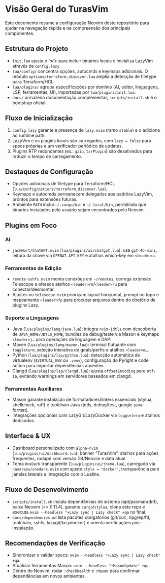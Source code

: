 # Visão Geral do TurasVim

Este documento resume a configuração Neovim deste repositório para ajudar na navegação rápida e na compreensão dos principais componentes.

## Estrutura do Projeto
- `init.lua` ajusta o `PATH` para incluir binários locais e inicializa LazyVim através de `config.lazy`.
- `lua/config/` concentra opções, autocmds e keymaps adicionais. O módulo `options/terraform_discover.lua` amplia a detecção de filetype para Terraform/HCL.
- `lua/plugins/` agrupa especificações por domínio (AI, editor, linguagens, LSP, ferramentas, UI), importadas por `lua/plugins/init.lua`.
- `docs/` armazena documentação complementar; `scripts/install.sh` é o bootstrap oficial.

## Fluxo de Inicialização
1. `config.lazy` garante a presença de `lazy.nvim` (ramo `stable`) e o adiciona ao runtime path.
2. LazyVim e os plugins locais são carregados, com `lazy = false` para specs próprias e um verificador periódico de updates.
3. Plugins RTP redundantes (ex.: `gzip`, `tarPlugin`) são desativados para reduzir o tempo de carregamento.

## Destaques de Configuração
- Opções adicionais de filetype para Terraform/HCL (`lua/config/options/terraform_discover.lua`).
- Keymaps e autocmds permanecem delegados aos padrões LazyVim, prontos para extensões futuras.
- Ambiente `PATH` inclui `~/.cargo/bin` e `~/.local/bin`, permitindo que binaries instalados pelo usuário sejam encontrados pelo Neovim.

## Plugins em Foco
### AI
- `jackMort/ChatGPT.nvim` (`lua/plugins/ai/chatgpt.lua`): usa `gpt-4o-mini`, leitura da chave via `OPENAI_API_KEY` e atalhos which-key em `<leader>a`.

### Ferramentas de Edição
- `remote-sshfs.nvim` monta conexões em `~/remotes`, carrega extensão Telescope e oferece atalhos `<leader>rm`/`<leader>ru` para conectar/desmontar.
- Ajustes no `telescope.nvim` priorizam layout horizontal, prompt no topo e mapeamento `<leader>fp` para procurar arquivos dentro do diretório de plugins Lazy.

### Suporte a Linguagens
- Java (`lua/plugins/lang/java.lua`): integra `nvim-jdtls` com descoberta de `JAVA_HOME/JDTLS_HOME`, bundles de debug/teste via Mason e keymaps `<leader>j…` para operações de linguagem e DAP.
- Maven (`lua/plugins/lang/maven.lua`): terminal flutuante com `toggleterm`, seleção interativa de goals/perfis e atalhos `<leader>m…`.
- Python (`lua/plugins/lsp/python.lua`): detecção automática de virtualenv (`$VIRTUAL_ENV` ou `.venv`), configuração do Pyright e code action para importar dependências ausentes.
- Clangd (`lua/plugins/lsp/clangd.lua`): ajusta `offsetEncoding` para `utf-16`, evitando warnings em servidores baseados em clangd.

### Ferramentas Auxiliares
- Mason garante instalação de formatadores/linters essenciais (stylua, shellcheck, ruff) e toolchain Java (jdtls, debug/test, google-java-format).
- Integrações opcionais com LazyGit/LazyDocker via `toggleterm` e atalhos dedicados.

## Interface & UX
- Dashboard personalizado com `alpha-nvim` (`lua/plugins/ui/dashboard.lua`): banner “TurasVim”, atalhos para ações frequentes, rodapé com versão Git/Neovim e data atual.
- Tema `OneDark` transparente (`lua/plugins/ui/theme.lua`), carregado via `navarasu/onedark.nvim` com ajuste `style = "darker"`, transparência para janelas laterais e integração com o Lualine.

## Fluxo de Desenvolvimento
- `scripts/install.sh` instala dependências de sistema (apt/pacman/dnf), baixa Neovim (>= 0.11.4), garante `cargo`/`stylua`, clona este repo e executa `nvim --headless "+Lazy sync | Lazy check" +qa` no final.
- `docs/dependencies.md` lista pacotes obrigatórios (git/curl, ripgrep/fd, toolchain, sshfs, lazygit/lazydocker) e orienta verificações pós-instalação.

## Recomendações de Verificação
- Sincronizar e validar specs: `nvim --headless "+Lazy sync | Lazy check" +qa`.
- Atualizar ferramentas Mason: `nvim --headless "+MasonUpdate" +qa`.
- Dentro do Neovim, rodar `:checkhealth` e `:Mason` para confirmar dependências em novos ambientes.

